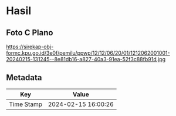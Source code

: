 # Hasil

## Foto C Plano

https://sirekap-obj-formc.kpu.go.id/3e0f/pemilu/ppwp/12/12/06/20/01/1212062001001-20240215-131245--8e81db16-a827-40a3-91ea-52f3c88fb91d.jpg


## Metadata

| Key        | Value               |
| ---------- | ------------------- |
| Time Stamp | 2024-02-15 16:00:26 |



